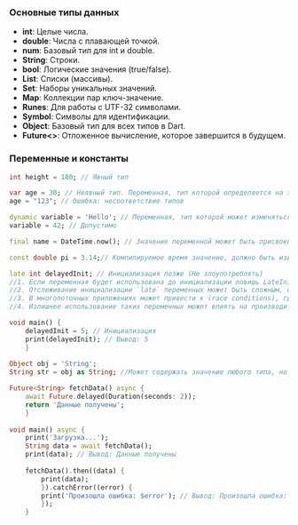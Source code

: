 ### Основные типы данных 
- **int**: Целые числа.
- **double**: Числа с плавающей точкой.
- **num**: Базовый тип для int и double.
- **String**: Строки.
- **bool**: Логические значения (true/false).
- **List**: Списки (массивы).
- **Set**: Наборы уникальных значений.
- **Map**: Коллекции пар ключ-значение.
- **Runes**: Для работы с UTF-32 символами.
- **Symbol**: Символы для идентификации.
- **Object**: Базовый тип для всех типов в Dart.
- **Future<>**: Отложенное вычисление, которое завершится в будущем.
### Переменные и константы 
```dart 
int height = 180; // Явный тип 

var age = 30; // Неявный тип. Переменная, тип которой определяется на этапе компиляции. После инициализации тип переменной становится неизменным.
age = "123"; // Ошибка: несоответствие типов

dynamic variable = 'Hello'; // Переменная, тип которой может изменяться во время выполнения. Определяется на этапе выполнения.
variable = 42; // Допустимо

final name = DateTime.now(); // Значение переменной может быть присвоено только один раз. Инициализируется во время выполнения.

const double pi = 3.14;// Компилируемое время значение, должно быть известно во время компиляции

late int delayedInit; // Инициализация позже (Не злоупотреблять)
//1. Если переменная будет использована до инициализации ловишь LateInitializationError.
//2. Отслеживание инициализации `late` переменных может быть сложным, особенно в большом коде. Это может сделать код менее предсказуемым и трудным для понимания.
//3. В многопоточных приложениях может привести к (race conditions), где несколько потоков могут пытаться инициализировать переменную одновременно.
//4. Излишнее использование таких переменных может влиять на производительность, так как проверки инициализации выполняются в момент обращения к переменной.

void main() { 
	delayedInit = 5; // Инициализация 
	print(delayedInit); // Вывод: 5 
	}
	
Object obj = 'String';
String str = obj as String; //Может содержать значение любого типа, но требует явного приведения типа при использовании.

Future<String> fetchData() async {
	await Future.delayed(Duration(seconds: 2));
	return 'Данные получены';
	}
	
void main() async {
	print('Загрузка...');
	String data = await fetchData();
	print(data); // Вывод: Данные получены
	
	fetchData().then((data) {
		print(data);
		}).catchError((error) {
		print('Произошла ошибка: $error'); // Вывод: Произошла ошибка:                                  Exception: Ошибка при получении данных
		});
	}
```
